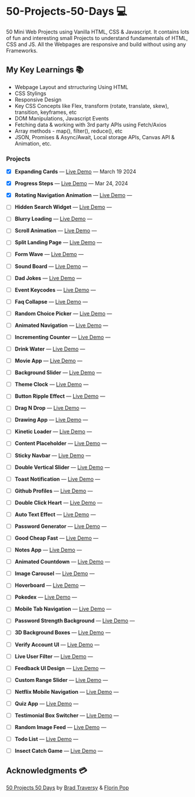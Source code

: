 # 50-Projects-50-Days 💻

50 Mini Web Projects using Vanilla HTML, CSS &amp; Javascript. It contains lots of fun and interesting small Projects to understand fundamentals of HTML, CSS and JS. All the Webpages are responsive and build without using any Frameworks.

## My Key Learnings 📚

- Webpage Layout and strructuring Using HTML
- CSS Stylings
- Responsive Design
- Key CSS Concepts like Flex, transform (rotate, translate, skew), transition, keyframes, etc
- DOM Manipulations, Javascript Events
- Fetching data & working with 3rd party APIs using Fetch/Axios
- Array methods - map(), filter(), reduce(), etc
- JSON, Promises & Async/Await, Local storage APIs, Canvas API & Animation, etc.

### Projects

- [x] **Expanding Cards** — [Live Demo](https://sarfarazstark.github.io/50-Projects-In-Javascript/1-Expanding%20Cards/) — March 19 2024
- [x] **Progress Steps** — [Live Demo](https://sarfarazstark.github.io/50-Projects-In-Javascript/2-Progress%20Steps/) — Mar 24, 2024
- [x] **Rotating Navigation Animation** — [Live Demo](https://sarfarazstark.github.io/50-Projects-In-Javascript/3-Rotating%20Navigation%20Animation/) —
- [ ] **Hidden Search Widget** — [Live Demo](https://sarfarazstark.github.io/50-Projects-In-Javascript/4-Hidden%20Search%20Widget/) —
- [ ] **Blurry Loading** — [Live Demo](https://sarfarazstark.github.io/50-Projects-In-Javascript/5-Blurry%20Loading/) —
- [ ] **Scroll Animation** — [Live Demo](https://sarfarazstark.github.io/50-Projects-In-Javascript/6-Scroll%20Animation/) —
- [ ] **Split Landing Page** — [Live Demo](https://sarfarazstark.github.io/50-Projects-In-Javascript/7-Split%20Landing%20Page/) —
- [ ] **Form Wave** — [Live Demo](https://sarfarazstark.github.io/50-Projects-In-Javascript/8-Form%20Wave/) —
- [ ] **Sound Board** — [Live Demo](https://sarfarazstark.github.io/50-Projects-In-Javascript/9-Sound%20Board/) —
- [ ] **Dad Jokes** — [Live Demo](https://sarfarazstark.github.io/50-Projects-In-Javascript/10-Dad%20Jokes/) —
- [ ] **Event Keycodes** — [Live Demo](https://sarfarazstark.github.io/50-Projects-In-Javascript/11-Event%20Keycodes/) —
- [ ] **Faq Collapse** — [Live Demo](https://sarfarazstark.github.io/50-Projects-In-Javascript/12-Faq%20Collapse/) —
- [ ] **Random Choice Picker** — [Live Demo](https://sarfarazstark.github.io/50-Projects-In-Javascript/13-Random%20Choice%20Picker/) —
- [ ] **Animated Navigation** — [Live Demo](https://sarfarazstark.github.io/50-Projects-In-Javascript/14-Animated%20Navigation/) —
- [ ] **Incrementing Counter** — [Live Demo](https://sarfarazstark.github.io/50-Projects-In-Javascript/15-Incrementing%20Counter/) —
- [ ] **Drink Water** — [Live Demo](https://sarfarazstark.github.io/50-Projects-In-Javascript/16-Drink%20Water/) —
- [ ] **Movie App** — [Live Demo](https://sarfarazstark.github.io/50-Projects-In-Javascript/17-Movie%20App/) —
- [ ] **Background Slider** — [Live Demo](https://sarfarazstark.github.io/50-Projects-In-Javascript/18-Background%20Slider/) —
- [ ] **Theme Clock** — [Live Demo](https://sarfarazstark.github.io/50-Projects-In-Javascript/19-Theme%20Clock/) —
- [ ] **Button Ripple Effect** — [Live Demo](https://sarfarazstark.github.io/50-Projects-In-Javascript/20-Button%20Ripple%20Effect/) —
- [ ] **Drag N Drop** — [Live Demo](https://sarfarazstark.github.io/50-Projects-In-Javascript/21-Drag%20N%20Drop/) —
- [ ] **Drawing App** — [Live Demo](https://sarfarazstark.github.io/50-Projects-In-Javascript/22-Drawing%20App/) —
- [ ] **Kinetic Loader** — [Live Demo](https://sarfarazstark.github.io/50-Projects-In-Javascript/23-Kinetic%20Loader/) —
- [ ] **Content Placeholder** — [Live Demo](https://sarfarazstark.github.io/50-Projects-In-Javascript/24-Content%20Placeholder/) —
- [ ] **Sticky Navbar** — [Live Demo](https://sarfarazstark.github.io/50-Projects-In-Javascript/25-Sticky%20Navbar/) —
- [ ] **Double Vertical Slider** — [Live Demo](https://sarfarazstark.github.io/50-Projects-In-Javascript/26-Double%20Vertical%20Slider/) —
- [ ] **Toast Notification** — [Live Demo](https://sarfarazstark.github.io/50-Projects-In-Javascript/27-Toast%20Notification/) —
- [ ] **Github Profiles** — [Live Demo](https://sarfarazstark.github.io/50-Projects-In-Javascript/28-Github%20Profiles/) —
- [ ] **Double Click Heart** — [Live Demo](https://sarfarazstark.github.io/50-Projects-In-Javascript/29-Double%20Click%20Heart/) —
- [ ] **Auto Text Effect** — [Live Demo](https://sarfarazstark.github.io/50-Projects-In-Javascript/30-Auto%20Text%20Effect/) —
- [ ] **Password Generator** — [Live Demo](https://sarfarazstark.github.io/50-Projects-In-Javascript/31-Password%20Generator/) —
- [ ] **Good Cheap Fast** — [Live Demo](https://sarfarazstark.github.io/50-Projects-In-Javascript/32-Good%20Cheap%20Fast/) —
- [ ] **Notes App** — [Live Demo](https://sarfarazstark.github.io/50-Projects-In-Javascript/33-Notes%20App/) —
- [ ] **Animated Countdown** — [Live Demo](https://sarfarazstark.github.io/50-Projects-In-Javascript/34-Animated%20Countdown/) —
- [ ] **Image Carousel** — [Live Demo](https://sarfarazstark.github.io/50-Projects-In-Javascript/35-Image%20Carousel/) —
- [ ] **Hoverboard** — [Live Demo](https://sarfarazstark.github.io/50-Projects-In-Javascript/36-Hoverboard/) —
- [ ] **Pokedex** — [Live Demo](https://sarfarazstark.github.io/50-Projects-In-Javascript/37-Pokedex/) —
- [ ] **Mobile Tab Navigation** — [Live Demo](https://sarfarazstark.github.io/50-Projects-In-Javascript/38-Mobile%20Tab%20Navigation/) —
- [ ] **Password Strength Background** — [Live Demo](https://sarfarazstark.github.io/50-Projects-In-Javascript/39-Password%20Strength%20Background/) —
- [ ] **3D Background Boxes** — [Live Demo](https://sarfarazstark.github.io/50-Projects-In-Javascript/40-3D%20Background%20Boxes/) —
- [ ] **Verify Account UI** — [Live Demo](https://sarfarazstark.github.io/50-Projects-In-Javascript/41-Verify%20Account%20UI/) —
- [ ] **Live User Filter** — [Live Demo](https://sarfarazstark.github.io/50-Projects-In-Javascript/42-Live%20User%20Filter/) —
- [ ] **Feedback UI Design** — [Live Demo](https://sarfarazstark.github.io/50-Projects-In-Javascript/43-Feedback%20UI%20Design/) —
- [ ] **Custom Range Slider** — [Live Demo](https://sarfarazstark.github.io/50-Projects-In-Javascript/44-Custom%20Range%20Slider/) —
- [ ] **Netflix Mobile Navigation** — [Live Demo](https://sarfarazstark.github.io/50-Projects-In-Javascript/45-Netflix%20Mobile%20Navigation/) —
- [ ] **Quiz App** — [Live Demo](https://sarfarazstark.github.io/50-Projects-In-Javascript/46-Quiz%20App/) —
- [ ] **Testimonial Box Switcher** — [Live Demo](https://sarfarazstark.github.io/50-Projects-In-Javascript/47-Testimonial%20Box%20Switcher/) —
- [ ] **Random Image Feed** — [Live Demo](https://sarfarazstark.github.io/50-Projects-In-Javascript/48-Random%20Image%20Feed/) —
- [ ] **Todo List** — [Live Demo](https://sarfarazstark.github.io/50-Projects-In-Javascript/49-Todo%20List/) —
- [ ] **Insect Catch Game** — [Live Demo](https://sarfarazstark.github.io/50-Projects-In-Javascript/50-Insect%20Catch%20Game/) —


## Acknowledgments 💳

[50 Projects 50 Days](https://www.udemy.com/course/50-projects-50-days/) by [Brad Traversy](https://www.youtube.com/traversymedia) & [Florin Pop](https://www.youtube.com/florinpop)
